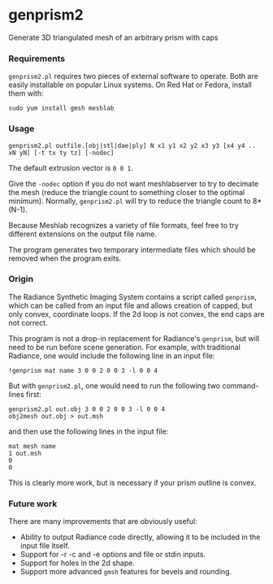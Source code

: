 # genprism2
Generate 3D triangulated mesh of an arbitrary prism with caps

### Requirements
`genprism2.pl` requires two pieces of external software to operate. Both are easily installable 
on popular Linux systems. On Red Hat or Fedora, install them with:

    sudo yum install gmsh meshlab

### Usage
    genprism2.pl outfile.[obj|stl|dae|ply] N x1 y1 x2 y2 x3 y3 [x4 y4 .. xN yN] [-t tx ty tz] [-nodec]

The default extrusion vector is `0 0 1`.

Give the `-nodec` option if you do not want meshlabserver to try to decimate the mesh (reduce the
triangle count to something closer to the optimal minimum). Normally, `genprism2.pl` will try to 
reduce the triangle count to 8*(N-1).

Because Meshlab recognizes a variety of file formats, feel free to try different extensions
on the output file name.

The program generates two temporary intermediate files which should be removed when the 
program exits.

### Origin
The Radiance Synthetic Imaging System contains a script called `genprism`, which can be
called from an input file and allows creation of capped, but only convex, coordinate loops.
If the 2d loop is not convex, the end caps are not correct.

This program is not a drop-in replacement for Radiance's `genprism`, but will need to be
run before scene generation. For example, with traditional Radiance, one would include the
following line in an input file:

    !genprism mat name 3 0 0 2 0 0 3 -l 0 0 4

But with `genprism2.pl`, one would need to run the following two command-lines first:

    genprism2.pl out.obj 3 0 0 2 0 0 3 -l 0 0 4
    obj2mesh out.obj > out.msh

and then use the following lines in the input file:

    mat mesh name
    1 out.msh
    0
    0

This is clearly more work, but is necessary if your prism outline is convex.

### Future work
There are many improvements that are obviously useful:

* Ability to output Radiance code directly, allowing it to be included in the input file itself.
* Support for -r -c and -e options and file or stdin inputs.
* Support for holes in the 2d shape.
* Support more advanced `gmsh` features for bevels and rounding.

